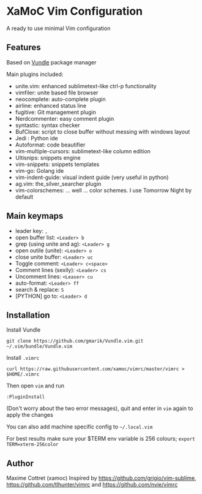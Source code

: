 # XaMoC Vim Configuration

A ready to use minimal Vim configuration

## Features

Based on [Vundle](https://github.com/gmarik/vundle) package manager

Main plugins included:
* unite.vim: enhanced sublimetext-like ctrl-p functionality
* vimfiler: unite based file browser
* neocomplete: auto-complete plugin
* airline: enhanced status line
* fugitive: Git management plugin
* Nerdcommenter: easy comment plugin
* syntastic: syntax checker
* BufClose: script to close buffer without messing with windows layout
* Jedi : Python ide
* Autoformat: code beautifier
* vim-multiple-cursors: sublimetext-like column edition
* Ultisnips: snippets engine
* vim-snippets: snippets templates
* vim-go: Golang ide
* vim-indent-guide: visual indent guide (very useful in python)
* ag.vim: the_silver_searcher plugin
* vim-colorschemes: ... well ... color schemes. I use Tomorrow Night by default

## Main keymaps

* leader key: ```,```
* open buffer list: ```<Leader> b```
* grep (using unite and ag): ```<Leader> g```
* open outile (unite): ```<Leader> o```
* close unite buffer: ```<Leader> uc```
* Toggle comment: ```<Leader> c<space>```
* Comment lines (sexily): ```<Leader> cs```
* Uncomment lines: ```<Leaser> cu```
* auto-format: ```<Leader> ff```
* search & replace: ```S```
* [PYTHON] go to: ```<Leader> d```

## Installation

Install Vundle

`git clone https://github.com/gmarik/Vundle.vim.git ~/.vim/bundle/Vundle.vim`

Install `.vimrc`

`curl https://raw.githubusercontent.com/xamoc/vimrc/master/vimrc > $HOME/.vimrc`

Then open `vim` and run

`:PluginInstall`

(Don't worry about the two error messages), quit and enter in `vim` again to apply the changes

You can also add machine specific config to `~/.local.vim`

For best results make sure your $TERM env variable is 256 colours; `export TERM=xterm-256color`

## Author

Maxime Cottret (xamoc)
Inspired by https://github.com/grigio/vim-sublime, https://github.com/tlhunter/vimrc and https://github.com/nvie/vimrc
